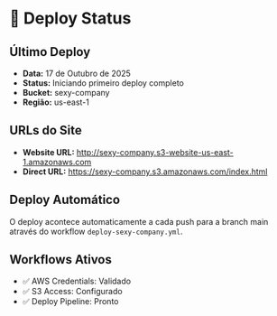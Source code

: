 # 🚀 Deploy Status

## Último Deploy
- **Data:** 17 de Outubro de 2025
- **Status:** Iniciando primeiro deploy completo
- **Bucket:** sexy-company
- **Região:** us-east-1

## URLs do Site
- **Website URL:** http://sexy-company.s3-website-us-east-1.amazonaws.com
- **Direct URL:** https://sexy-company.s3.amazonaws.com/index.html

## Deploy Automático
O deploy acontece automaticamente a cada push para a branch main através do workflow `deploy-sexy-company.yml`.

## Workflows Ativos
- ✅ AWS Credentials: Validado
- ✅ S3 Access: Configurado  
- ✅ Deploy Pipeline: Pronto